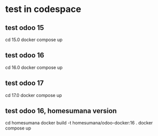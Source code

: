 # test in codespace

## test odoo 15
cd 15.0
docker compose up

## test odoo 16
cd 16.0
docker compose up

## test odoo 17
cd 17.0
docker compose up

## test odoo 16, homesumana version

cd homesumana
docker build -t homesumana/odoo-docker:16 .
docker compose up
